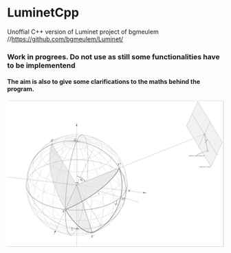 # LuminetCpp
Unoffial C++ version of Luminet project of bgmeulem //https://github.com/bgmeulem/Luminet/
### Work in progrees. Do not use as still some functionalities have to be implementend

#### The aim is also to give some clarifications to the maths behind the program. 
<img src="https://github.com/Niohori/LuminetCpp/blob/main/Documentation/Math/images/coordinatesystem.png" width="800" />
